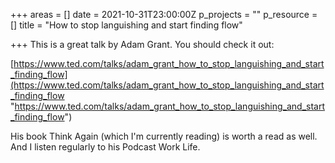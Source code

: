 +++
areas = []
date = 2021-10-31T23:00:00Z
p_projects = ""
p_resource = []
title = "How to stop languishing and start finding flow"

+++
This is a great talk by Adam Grant. You should check it out:

[https://www.ted.com/talks/adam_grant_how_to_stop_languishing_and_start_finding_flow](https://www.ted.com/talks/adam_grant_how_to_stop_languishing_and_start_finding_flow "https://www.ted.com/talks/adam_grant_how_to_stop_languishing_and_start_finding_flow")

His book Think Again (which I'm currently reading) is worth a read as well. And I listen regularly to his Podcast Work Life. 
